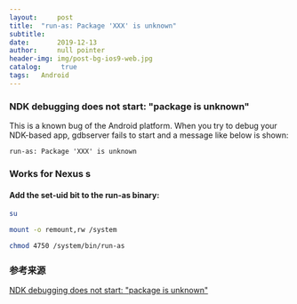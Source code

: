 ```yaml
---
layout:     post
title:	"run-as: Package 'XXX' is unknown"
subtitle:   
date:       2019-12-13
author: 	null pointer
header-img: img/post-bg-ios9-web.jpg
catalog: 	 true
tags: 	Android
---
```


### NDK debugging does not start: "package is unknown"
This is a known bug of the Android platform. When you try to debug your NDK-based app, gdbserver fails to start and a message like below is shown:

```
run-as: Package 'XXX' is unknown
```

### Works for Nexus s
#### Add the set-uid bit to the run-as binary:
```bash
su
```
```bash
mount -o remount,rw /system
```
```bash
chmod 4750 /system/bin/run-as
```
### 参考来源
[NDK debugging does not start: "package is unknown"](http://visualgdb.com/KB/?ProblemID=nopkg)
